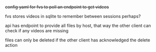 ~~config yaml for fvs to poll an endpoint to get videos~~

fvs stores videos in sqlite to remember between sessions perhaps?


api has endpoint to provide all files by host, that way the other client can check if any videos are missing

files can only be deleted if the other client has acknowledged the delete action
